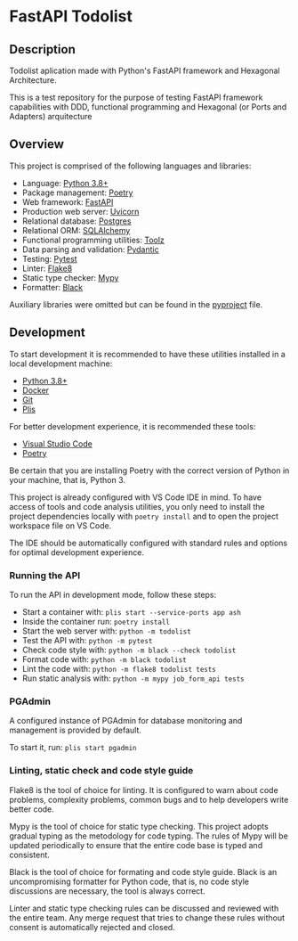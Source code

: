 # FastAPI Todolist

## Description

Todolist aplication made with Python's FastAPI framework and Hexagonal Architecture.

This is a test repository for the purpose of testing FastAPI framework capabilities with DDD, functional programming and Hexagonal (or Ports and Adapters) arquitecture

## Overview

This project is comprised of the following languages and libraries:

* Language: [Python 3.8+](https://www.python.org/)
* Package management: [Poetry](https://python-poetry.org/)
* Web framework: [FastAPI](https://fastapi.tiangolo.com/)
* Production web server: [Uvicorn](http://www.uvicorn.org/)
* Relational database: [Postgres](https://www.postgresql.org/)
* Relational ORM: [SQLAlchemy](https://www.sqlalchemy.org/)
* Functional programming utilities: [Toolz](https://toolz.readthedocs.io/en/latest/)
* Data parsing and validation: [Pydantic](https://pydantic-docs.helpmanual.io/)
* Testing: [Pytest](https://docs.pytest.org/en/latest/)
* Linter: [Flake8](https://flake8.pycqa.org/en/latest/)
* Static type checker: [Mypy](https://mypy.readthedocs.io/en/stable/index.html)
* Formatter: [Black](https://github.com/psf/black)

Auxiliary libraries were omitted but can be found in the [pyproject](https://github.com/GArmane/python-fastapi-hex-todo/blob/master/pyproject.toml) file.

## Development

To start development it is recommended to have these utilities installed in a local development machine:

* [Python 3.8+](https://www.python.org/)
* [Docker](https://www.docker.com/)
* [Git](https://git-scm.com/)
* [Plis](https://github.com/IcaliaLabs/plis)

For better development experience, it is recommended these tools:

* [Visual Studio Code](https://code.visualstudio.com/)
* [Poetry](https://python-poetry.org/)

Be certain that you are installing Poetry with the correct version of Python in your machine, that is, Python 3.

This project is already configured with VS Code IDE in mind. To have access of tools and code analysis utilities, you only need to install the project dependencies locally with `poetry install` and to open the project workspace file on VS Code.

The IDE should be automatically configured with standard rules and options for optimal development experience.

### Running the API

To run the API in development mode, follow these steps:

* Start a container with: `plis start --service-ports app ash`
* Inside the container run: `poetry install`
* Start the web server with: `python -m todolist`
* Test the API with: `python -m pytest`
* Check code style with: `python -m black --check todolist`
* Format code with: `python -m black todolist`
* Lint the code with: `python -m flake8 todolist tests`
* Run static analysis with: `python -m mypy job_form_api tests`

### PGAdmin

A configured instance of PGAdmin for database monitoring and management is provided by default.

To start it, run: `plis start pgadmin`

### Linting, static check and code style guide

Flake8 is the tool of choice for linting. It is configured to warn about code problems, complexity problems, common bugs and to help developers write better code.

Mypy is the tool of choice for static type checking. This project adopts gradual typing as the metodology for code typing. The rules of Mypy will be updated periodically to ensure that the entire code base is typed and consistent.

Black is the tool of choice for formating and code style guide. Black is an uncompromising formatter for Python code, that is, no code style discussions are necessary, the tool is always correct.

Linter and static type checking rules can be discussed and reviewed with the entire team. Any merge request that tries to change these rules without consent is automatically rejected and closed.
